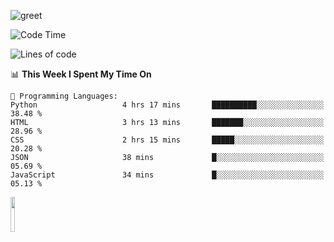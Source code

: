 ![greet](https://user-images.githubusercontent.com/44234583/146624354-9d461392-3676-4e7a-b12f-debc7319f53b.gif) 


<!--START_SECTION:waka-->
![Code Time](http://img.shields.io/badge/Code%20Time-459%20hrs%202%20mins-blue)

![Lines of code](https://img.shields.io/badge/From%20Hello%20World%20I%27ve%20Written-3.8%20million%20lines%20of%20code-blue)

📊 **This Week I Spent My Time On** 

```text
💬 Programming Languages: 
Python                   4 hrs 17 mins       ██████████░░░░░░░░░░░░░░░   38.48 % 
HTML                     3 hrs 13 mins       ███████░░░░░░░░░░░░░░░░░░   28.96 % 
CSS                      2 hrs 15 mins       █████░░░░░░░░░░░░░░░░░░░░   20.28 % 
JSON                     38 mins             █░░░░░░░░░░░░░░░░░░░░░░░░   05.69 % 
JavaScript               34 mins             █░░░░░░░░░░░░░░░░░░░░░░░░   05.13 % 
```


<!--END_SECTION:waka-->
<img src="https://user-images.githubusercontent.com/44234583/191059235-95ebfce1-7fc7-4eee-baff-214d902e7c18.gif" width="12%"/>
